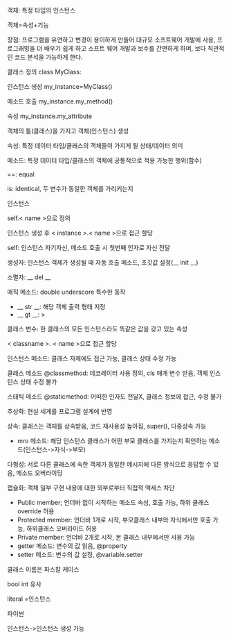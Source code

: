 객체: 특정 타입의 인스턴스

객체=속성+기능

장점: 프로그램을 유연하고 변경이 용이하게 만들어 대규모 소프트웨어 개발에 사용, 프로그래밍을 더 배우기 쉽게 하고 소프트 웨어 개발과 보수를 간편하게 하며, 보다 직관적인 코드 분석을 가능하게 한다.



클래스 정의 class MyClass:

인스턴스 생성 my_instance=MyClass()

메소드 호출 my_instance.my_method()

속성 my_instance.my_attribute

객체의 틀(클래스)을 가지고 객체(인스턴스) 생성

속성: 특정 데이터 타입/클래스의 객체들이 가지게 될 상태/데이터 의미

메소드: 특정 데이터 타입/클래스의 객체에 공통적으로 적용 가능한 행위(함수)

==:  equal

is: identical, 두 변수가 동일한 객체를 가리키는지



인스턴스

self.< name >으로 정의 

인스턴스 생성 후 < instance >.< name >으로 접근 할당

self: 인스턴스 자기자신, 메소드 호출 시 첫번째 인자로 자신 전달

생성자: 인스턴스 객체가 생성될 때 자동 호출 메소드, 초깃값 설정(__ init __)

소멸자: __ del __

매직 메소드: double underscore 특수한 동작

- __ str __: 해당 객체 출력 형태 지정
- __ gt __: >



클래스 변수: 한 클래스의 모든 인스턴스라도 똑같은 값을 갖고 있는 속성

< classname >. < name >으로 접근 할당

인스턴스 메소드: 클래스 자체에도 접근 가능, 클래스 상태 수정 가능

클래스 메소드 @classmethod: 데코레이터 사용 정의, cls 매개 변수 받음, 객체 인스턴스 상태 수정 불가

스태틱 메소드 @staticmethod: 어떠한 인자도 전달X, 클래스 정보에 접근, 수정 불가



추상화: 현실 세계를 프로그램 설계에 반영

상속: 클래스는 객체를 상속받음, 코드 재사용성 높아짐, super(), 다중상속 가능

- mro 메소드: 해당 인스턴스 클래스가 어떤 부모 클래스를 가지는지 확인하는 메소드(인스턴스->자식->부모)

다형성: 서로 다른 클래스에 속한 객체가 동일한 메시지에 다른 방식으로 응답할 수 있음, 메소드 오버라이딩

캡슐화: 객체 일부 구현 내용에 대한 외부로부터 직접적 액세스 차단

- Public member; 언더바 없이 시작하는 메소드 속성, 호출 가능, 하위 클래스 override 허용
- Protected member: 언더바 1개로 시작, 부모클래스 내부와 자식에서만 호출 가능, 하위클래스 오버라이드 허용
- Private member: 언더바 2개로 시작, 본 클래스 내부에서만 사용 가능
- getter 메소드: 변수의 값 읽음, @property
- setter 메소드: 변수의 값 설정, @variable.setter



클래스 이름은 파스칼 케이스

bool int 유사

literal =인스턴스



파이썬

인스턴스->인스턴스 생성 가능















